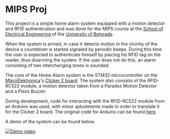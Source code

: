 # MIPS Proj

This project is a simple home alarm system equipped with a motion detector and RFID authentication and was done for the MIPS course at the [School of Electrical Engineering][school] of the [University of Belgrade][university].

When the system is armed, in case it detects motion in the vicinity of the device a countdown is started signaled by periodic beeps. During this time the user is expected to authenticate himself by placing his RFID tag on the reader, thus disarming the system. If the user does not do this, an alarm consisting of two interchanging tones is sounded.

The core of the Home Alarm system is the STM32 microcontroller on the [MikroElektronica][mikroe]'s [Clicker 2 board][clicker2]. The system also consists of the RFID-RC522 module, a motion detector taken from a Paradox Motion Detector and a Piezo Buzzer.

During development, code for interacting with the RFID-RC522 module from an Arduino was used, with minor ajdustments made in order to translate it for the Clicker 2 board. The original code for Arduino can be found [here][original_rfid_code].

A demo of the system can be found below.

[![Demo video](https://i.ytimg.com/vi/hSoqx0P2P3c/1.jpg?time=1538526714243)](https://youtu.be/hSoqx0P2P3c)

[school]: https://www.etf.bg.ac.rs/en
[university]: http://www.bg.ac.rs/en/
[mikroe]: https://www.mikroe.com/
[clicker2]: https://www.mikroe.com/clicker-2-stm32f4
[original_rfid_code]: http://wiki.keyestudio.com/index.php/Ks0067_keyestudio_RC522_RFID_Module_for_Arduino
